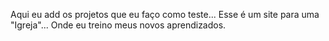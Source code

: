Aqui eu add os projetos que eu faço como teste... 
Esse é um site para uma "Igreja"... Onde eu treino meus novos aprendizados.
